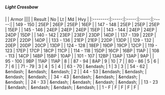##### Light Crossbow

|      | Armor ||||
| Result | No | Lt | Md | Hvy |
|:--------:|:-----:|:-----:|:-----:|:-----:|
| 149 - 150 | 25EP | 26EP | 25EP | 16EP |
| 147 - 148 | 25EP | 25EP | 25EP | 15EP |
| 145 - 146 | 24EP | 24EP | 24EP | 15EP |
| 143 - 144 | 24EP | 24EP | 24DP | 15DP |
| 140 - 142 | 23EP | 23EP | 23DP | 14DP |
| 137 - 139 | 22EP | 22EP | 22DP | 14DP |
| 133 - 136 | 21EP | 21EP | 22DP | 13DP |
| 129 - 132 | 20EP | 20DP | 20CP | 13DP |
| 124 - 128 | 18EP | 19DP | 19CP | 12CP |
| 119 - 123 | 17EP | 17CP | 18CP | 11CP |
| 114 - 118 | 15DP | 16CP | 16BP | 11AP |
| 108 - 113 | 14CP | 14BP | 15BP | 10AP |
| 101 - 107 | 12BP | 13AP | 13AP | 9AP |
| 95 - 100 | 9BP | 11AP | 11AP | 8 |
| 87 - 94 | 8AP | 9 | 10 | 7 |
| 80 - 86 | 5 | 6 | 7 | 6 |
| 71 - 79 | 3 | 4 | 5 | 4 |
| 63 - 70 | &endash;  | 1 | 3 | 3 |
| 54 - 62 | &endash;  | &endash;  | &endash;  | 2 |
| 44 - 53 | &endash;  | &endash;  | &endash;  | &endash;  |
| 34 - 43 | &endash;  | &endash;  | &endash;  | &endash;  |
| 24 - 33 | &endash;  | &endash;  | &endash;  | &endash;  |
| 13 - 23 | &endash;  | &endash;  | &endash;  | &endash;  |
| 1 - F | F | F | F | F |
